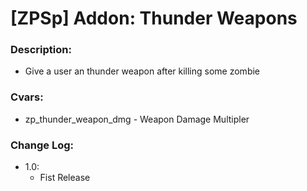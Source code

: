 # [ZPSp] Addon: Thunder Weapons

### Description:
- Give a user an thunder weapon after killing some zombie

### Cvars:
- zp_thunder_weapon_dmg - Weapon Damage Multipler

### Change Log:
* 1.0:
	- Fist Release